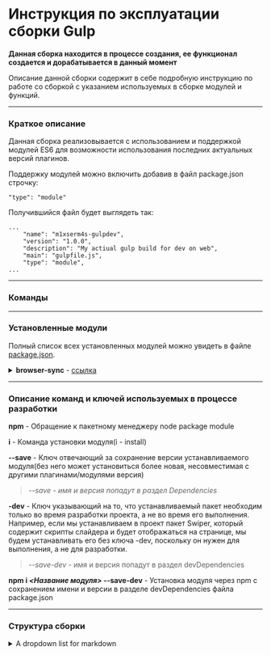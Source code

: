 # Инструкция по эксплуатации сборки Gulp

**Данная сборка находится в процессе создания, ее функционал создается и дорабатывается в данный момент**

Описание данной сборки содержит в себе подробную инструкцию по работе со сборкой с указанием используемых в сборке модулей и функций.

---

### Краткое описание

Данная сборка реализовывается с использованием и поддержкой модулей ES6 для возможности использования последних актуальных версий плагинов.

Поддержку модулей можно включить добавив в файл package.json строчку:

```
"type": "module"
```

Получившийся файл будет выглядеть так:

```
...
    "name": "m1xserm4s-gulpdev",
    "version": "1.0.0",
    "description": "My actiual gulp build for dev on web",
    "main": "gulpfile.js",
    "type": "module",
...
```

---

### Команды

---

### Установленные модули

Полный список всех установленных модулей можно увидеть в файле <a href="/package.json">package.json</a>.

<details><summary><b>browser-sync</b> - <a href="https://www.npmjs.com/package/browser-sync">ссылка</a></summary>
   <p>Модуль, позволяющий использовать возможности локального сервера и автоматически обновлять страницы при изменениях в файлах</p>
   </details>

---

### Описание команд и ключей используемых в процессе разработки

**npm** - Обращение к пакетному менеджеру node package module

**i** - Команда установки модуля(i - install)

**--save** - Ключ отвечающий за сохранение версии устанавливаемого модуля(без него может установиться более новая, несовместимая с другими плагинами/модулями версия)

> _--save - имя и версия попадут в раздел Dependencies_

**-dev** - Ключ указывающий на то, что устанавливаемый пакет необходим только во время разработки проекта, а не во время его выполнения. Например, если мы устанавливаем в проект пакет Swiper, который содержит скрипты слайдера и будет отображаться на странице, мы будем устанавливать его без ключа -dev, поскольку он нужен для выполнения, а не для разработки.

> _--save-dev_ - имя и версия попадут в раздел devDependencies

**npm i _<Название модуля>_ --save-dev** - Установка модуля через npm с сохранением имени и версии в разделе devDependencies файла package.json

---

### Структура сборки

<details><summary>A dropdown list for markdown</summary>

1.  First item must be preceeded with an empty line.
1.  Markdown renders **perfectly**.
1.  Extra item.

</details>
